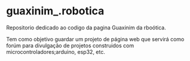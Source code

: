 # guaxinim_.robotica
Repositorio dedicado ao codigo da pagina Guaxinim da rboótica.

Tem como objetivo guardar um projeto de página web que servirá como forúm para divulgação de projetos construidos com microcontroladores;arduino, esp32, etc.
